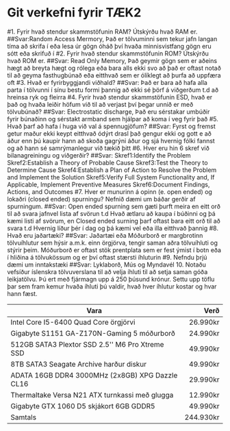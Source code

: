 # Git verkefni fyrir TÆK2

#1. Fyrir hvað stendur skammstöfunin RAM? Útskýrðu hvað RAM er.  
		##Svar:Random Access Mermory, Það er tölvuminni sem tekur jafn langan tíma að skrifa í eða lesa úr gögn óháð því hvaða minnisvistfang gögn eru sótt eða skrifuð í
#2. Fyrir hvað stendur skammstöfunin ROM? Útskýrðu hvað ROM er.
		##Svar:
		Read Only Memory, Það geymir gögn sem er aðeins hægt að breyta hægt og rólega eða bara alls ekki svo að það er oftast notað til að geyma fasthugbúnað eða eitthvað sem er ólíklegt að þurfa að uppfæra oft
#3. Hvað er fyrirbyggjandi viðhald? 
		##Svar:
		Það er bara að hafa alla parta í tölvunni í sínu bestu formi þannig að ekki sé þörf á viðgerðum t.d að hreinsa ryk og fleirra
#4. Fyrir hvað stendur skammstöfunin ESD, hvað er það og hvaða leiðir höfum við til að verjast því þegar unnið er með tölvubúnað?
		##Svar:
		Electrostatic discharge, Það eru sérstakar umbúðir fyrir búnaðinn og sérstakt armband sem hjálpar að koma í veg fyrir það
#5. Hvað þarf að hafa í huga við val á spennugjöfum?
		##Svar:
		Fyrst og fremst getur maður ekki keypt eitthvað ódýrt drasl það gengur ekki og gott e að áður enn þú kaupir hann að skoða gagrýni áður og sjá hvernig fólki fannst og að hann sé samrýmanlegur við tækið þitt
#6. Hver eru hin 6 skref við bilanagreiningu og viðgerðir?
		##Svar:
		Skref1:Identify the Problem Skref2:Establish a Theory of Probable Cause Skref3:Test the Theory to Determine Cause Skref4:Establish a Plan of Action to Resolve the Problem and Implement the Solution Skref5:Verify Full System Functionality and, If Applicable, Implement Preventive Measures Skref6:Document Findings, Actions, and Outcomes
#7. Hver er munurinn á opinn (e. open ended) og lokaðri (closed ended) spurningu?
Nefnið dæmi um báðar gerðir af spurningum.
		##Svar:
		Open ended spurning sem gæti þurft meira en eitt orð til að svara jafnvel lista af svörun t.d Hvað ætlaru að kaupa í búðinni og þá kæmi listi af svörum, en Closed ended surning þarf oftast bara eitt orð til að svara t.d Hvernig líður þér í dag og þá kæmi vel eða illa eitthvað þannig
#8. Hvað eru jaðartæki?
		##Svar:
		Jaðartæi eða Móðurborð er margbrotinn tölvuíhlutur sem hýsir a.m.k. einn örgjörva, tengir saman aðra tölvuíhluti og stýrir þeim. Móðurborð er oftast stök prentplata sem er fest ýmist í botn eða í hliðina á tölvukössum og er því oftast stærsti íhluturin
#9. Nefndu þrjú dæmi um inntakstæki
		##Svar:
		Lyklaborð, Mús og Myndavél
10. Notaðu vefsíður íslenskra tölvuverslana til að velja íhluti til að setja saman góða
leikjatölvu. Þú ert með fjármagn upp á 250 þúsund krónur. Settu upp töflu þar sem
fram kemur hvaða íhluti þú valdir, hvað hver íhlutur kostar og hvar hann fæst.

| Vara                                            |Verð       |
| ----------------------------------------------- |----------:|
| Intel Core I5-6400 Quad Core örgjörvi           | 26.990kr  |
| Gigabyte S1151 GA-Z170N-Gaming 5 móðurborð      | 24.990kr  |
| 512GB SATA3 Plextor SSD 2.5'' M6 Pro Xtreme SSD | 49.990kr  |
| 8TB SATA3 Seagate Archive harður diskur         | 49.990kr  |
| ADATA 16GB DDR4 3000MHz (2x8GB) XPG Dazzle  CL16 | 29.990kr  |
| Thermaltake Versa N21 ATX turnkassi með glugga  | 12.990kr  |
| Gigabyte GTX 1060 D5 skjákort 6GB GDDR5         | 49.990kr  |
| Samtals                                         | 244.930kr |

















